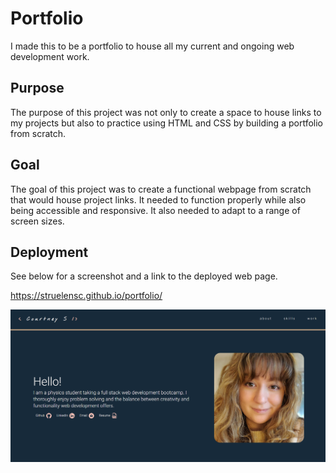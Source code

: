# Portfolio

I made this to be a portfolio to house all my current and ongoing web development work.

## Purpose

The purpose of this project was not only to create a space to house links to my projects but also to practice using HTML and CSS by building a portfolio from scratch.

## Goal

The goal of this project was to create a functional webpage from scratch that would house project links. It needed to function properly while also being accessible and responsive. It also needed to adapt to a range of screen sizes.

## Deployment

See below for a screenshot and a link to the deployed web page.

https://struelensc.github.io/portfolio/

![portfolio webpage screenshot](./assets/images/portfolio_index.html.png)
